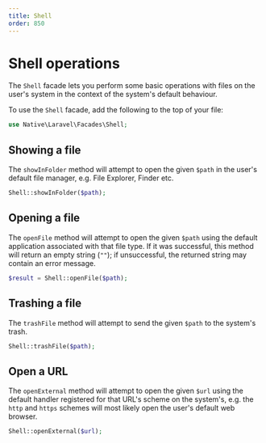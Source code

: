 ```yaml
---
title: Shell
order: 850
---
```

# Shell operations

The `Shell` facade lets you perform some basic operations with files on the user's system in the context of the system's
default behaviour.

To use the `Shell` facade, add the following to the top of your file:
```php
use Native\Laravel\Facades\Shell;
```

## Showing a file

The `showInFolder` method will attempt to open the given `$path` in the user's default file manager, e.g. File Explorer,
Finder etc.

```php
Shell::showInFolder($path);
```

## Opening a file

The `openFile` method will attempt to open the given `$path` using the default application associated with that file
type. If it was successful, this method will return an empty string (`""`); if unsuccessful, the returned string may
contain an error message.

```php
$result = Shell::openFile($path);
```

## Trashing a file

The `trashFile` method will attempt to send the given `$path` to the system's trash.

```php
Shell::trashFile($path);
```

## Open a URL

The `openExternal` method will attempt to open the given `$url` using the default handler registered for that URL's
scheme on the system's, e.g. the `http` and `https` schemes will most likely open the user's default web browser.

```php
Shell::openExternal($url);
```
